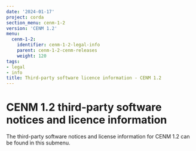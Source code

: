 ```yaml
---
date: '2024-01-17'
project: corda
section_menu: cenm-1-2
version: 'CENM 1.2'
menu:
  cenm-1-2:
    identifier: cenm-1-2-legal-info
    parent: cenm-1-2-cenm-releases
    weight: 120
tags:
- legal
- info
title: Third-party software licence information - CENM 1.2
---
```


# CENM 1.2 third-party software notices and licence information

The third-party software notices and license information for CENM 1.2 can be found ìn this submenu.
